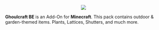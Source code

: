 <p align="center"><img src="https://i.imgur.com/8HfzuY5.png"></p>

**Ghoulcraft BE** is an Add-On for **Minecraft**. This pack contains outdoor & garden-themed items. Plants, Lattices, Shutters, and much more.